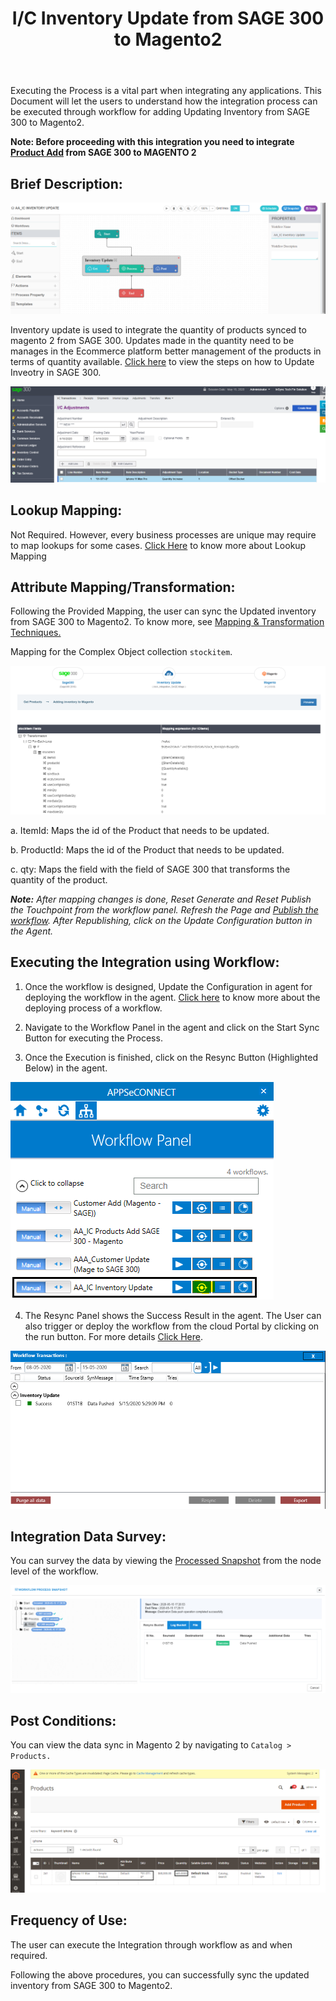 ﻿---
title: "I/C Inventory Update from SAGE 300 to Magento2"
toc: true
tag: developers
category: "Integration"
menus: 
    sagemagentointegration:
        title: "I/C Inventory Update"
        icon: fa fa-wpexplorer
        identifier: sage300magentoinventoryupdate
---

Executing the Process is a vital part when integrating any applications. This Document will let the users to understand how the integration process can be executed through workflow for adding Updating Inventory from SAGE 300 to Magento2. 

**Note: Before proceeding with this integration you need to integrate [Product Add](/integration/ic-product-add/) from SAGE 300 to MAGENTO 2**

## Brief Description:  
![invupdate1](\staticfiles\integration\Sage300-Magento\invupdate1.png)

Inventory update is used to integrate the quantity of products synced to magento 2 from SAGE 300. Updates made in the quantity need to be manages in the Ecommerce platform better management of the products in terms of quantity available. [Click here](/connectors/sage300/) to view the steps on how to Update Inveotry in SAGE 300. 

![invupdate2](\staticfiles\integration\Sage300-Magento\invupdate2.png)

## Lookup Mapping:

Not Required. However, every business processes are unique may require to map lookups for some cases. [Click Here](/transformation/using-lookups-for-value-exchange/) to know more about Lookup Mapping

## Attribute Mapping/Transformation:

Following the Provided Mapping, the user can sync the Updated inventory from SAGE 300 to Magento2. To know more, see [Mapping & Transformation Techniques.](/transformation/steps-to-cutomize-prebuilt-mapping/)

Mapping for the Complex Object collection `stockitem`.

![invupdate3](\staticfiles\integration\Sage300-Magento\invupdate3.png)

a. ItemId: Maps the id of the Product that needs to be updated.

b. ProductId: Maps the id of the Product that needs to be updated.

c. qty: Maps the field with the field of SAGE 300 that transforms the quantity of the product.

**_Note:_** _After mapping changes is done, Reset Generate and Reset Publish the Touchpoint from the workflow panel. Refresh the Page and [Publish the workflow](/workflow/deploying-and-executing/#publishing-a-workflow). After Republishing, click on the Update Configuration button in the Agent._

## Executing the Integration using Workflow:

1.	Once the workflow is designed, Update the Configuration in agent for deploying the workflow in the agent. [Click here](/workflow/deploying-and-executing/) to know more about the deploying process of a workflow.

2.	Navigate to the Workflow Panel in the agent and click on the Start Sync Button for executing the Process.

3.	Once the Execution is finished, click on the Resync Button (Highlighted Below) in the agent.

![invupdate4](\staticfiles\integration\Sage300-Magento\invupdate4.png)

4. The Resync Panel shows the Success Result in the agent. The User can also trigger or deploy the workflow from the cloud Portal by clicking on the run button. For more details [Click Here](/workflow/deploying-and-executing/#executing-the-workflow).

![invupdate5](\staticfiles\integration\Sage300-Magento\invupdate5.png)
 
## Integration Data Survey:

You can survey the data by viewing the [Processed Snapshot](/workflow/list-of-snapshot/)  from the node level of the workflow.

![invupdate6](\staticfiles\integration\Sage300-Magento\invupdate6.png)

## Post Conditions:

You can view the data sync in Magento 2 by navigating to `Catalog > Products.`

![invupdate7](\staticfiles\integration\Sage300-Magento\invupdate7.png)

## Frequency of Use:
The user can execute the Integration through workflow as and when required. 

Following the above procedures, you can successfully sync the updated inventory from SAGE 300 to Magento2.

